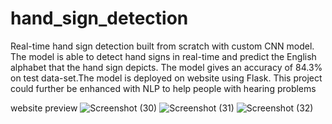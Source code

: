 # hand_sign_detection
Real-time hand sign detection built from scratch with custom CNN model. The model is able to detect hand signs in real-time and predict the English alphabet that the hand sign depicts. The model gives an accuracy of 84.3% on test data-set.The model is deployed on website using Flask. This project could further be enhanced with NLP to help people with hearing problems

website preview
![Screenshot (30)](https://user-images.githubusercontent.com/101007097/231226008-ccd94613-d934-4be9-ad4c-154c32fdd8df.png)
![Screenshot (31)](https://user-images.githubusercontent.com/101007097/231226020-a31f198f-d97f-4995-9757-e960c83340a4.png)
![Screenshot (32)](https://user-images.githubusercontent.com/101007097/231226024-ff64493d-6655-4a0c-a3ed-e71c5a50ed8d.png)
